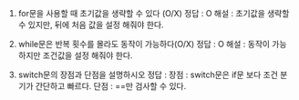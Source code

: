 1. for문을 사용할 때 초기값을 생략할 수 있다 (O/X)
 정답 : O
해설 : 초기값을 생략할 수 있지만, 뒤에 처음 값을 설정 해줘야 한다.

2. while문은 반복 횟수를 몰라도 동작이 가능하다(O/X)
정답 : O
해설 : 동작이 가능하지만 조건값을 설정 해줘야 한다.

3. switch문의 장점과 단점을 설명하시오
정답 : 장점 : switch문은 if문 보다 조건 분기가 간단하고 빠르다.
단점 : ==만 검사할 수 있다.